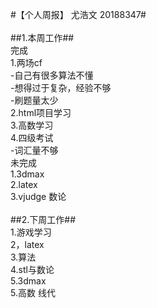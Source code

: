 #【个人周报】 尤浩文 20188347#</br>
</br>
##1.本周工作##</br>
完成</br>
1.两场cf</br>
  -自己有很多算法不懂</br>
  -想得过于复杂，经验不够</br>
  -刷题量太少</br>
2.html项目学习</br>
3.高数学习</br>
4.四级考试</br>
  -词汇量不够</br>
未完成</br>
1.3dmax</br>
2.latex</br>
3.vjudge 数论</br>
</br>
##2.下周工作##</br>
1.游戏学习</br>
2，latex</br>
3.算法</br>
4.stl与数论</br>
5.3dmax</br>
5.高数 线代</br>

